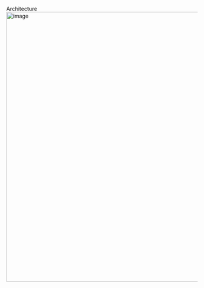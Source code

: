 Architecture
<img width="709" alt="image" src="https://github.com/hectorlopezv/cloudcamp-devops-final-project/assets/46845790/9052fb09-ca04-40b6-b9e5-d10e0dd7b6a0">
